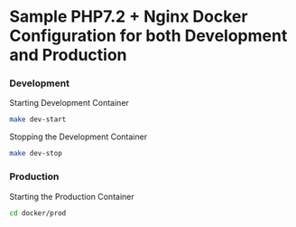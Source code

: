 # Sample PHP7.2 + Nginx Docker Configuration for both Development and Production

### Development

Starting Development Container

```bash
make dev-start
```

Stopping the Development Container

```bash
make dev-stop
```

### Production

Starting the Production Container

```bash
cd docker/prod

```